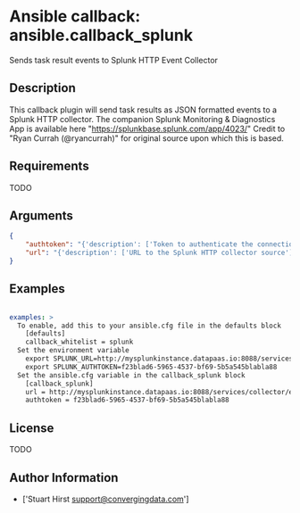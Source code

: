 # Ansible callback: ansible.callback_splunk


Sends task result events to Splunk HTTP Event Collector

## Description

This callback plugin will send task results as JSON formatted events to a Splunk HTTP collector.
The companion Splunk Monitoring & Diagnostics App is available here "https://splunkbase.splunk.com/app/4023/"
Credit to "Ryan Currah (@ryancurrah)" for original source upon which this is based.

## Requirements

TODO

## Arguments

``` json
{
    "authtoken": "{'description': ['Token to authenticate the connection to the Splunk HTTP collector'], 'env': [{'name': 'SPLUNK_AUTHTOKEN'}], 'ini': [{'section': 'callback_splunk', 'key': 'authtoken'}]}",
    "url": "{'description': ['URL to the Splunk HTTP collector source'], 'env': [{'name': 'SPLUNK_URL'}], 'ini': [{'section': 'callback_splunk', 'key': 'url'}]}",
}
```

## Examples


``` yaml

examples: >
  To enable, add this to your ansible.cfg file in the defaults block
    [defaults]
    callback_whitelist = splunk
  Set the environment variable
    export SPLUNK_URL=http://mysplunkinstance.datapaas.io:8088/services/collector/event
    export SPLUNK_AUTHTOKEN=f23blad6-5965-4537-bf69-5b5a545blabla88
  Set the ansible.cfg variable in the callback_splunk block
    [callback_splunk]
    url = http://mysplunkinstance.datapaas.io:8088/services/collector/event
    authtoken = f23blad6-5965-4537-bf69-5b5a545blabla88

```

## License

TODO

## Author Information
  - ['Stuart Hirst <support@convergingdata.com>']

